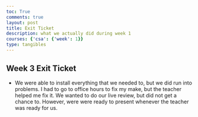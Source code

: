 ```yaml
---
toc: True
comments: true
layout: post
title: Exit Ticket
description: what we actually did during week 1
courses: {'csa': {'week': 1}}
type: tangibles
---
```


## Week 3 Exit Ticket
- We were able to install everything that we needed to, but we did run into problems. I had to go to office hours to fix my make, but the teacher helped me fix it. We wanted to do our live review, but did not get a chance to. However, were were ready to present whenever the teacher was ready for us. 